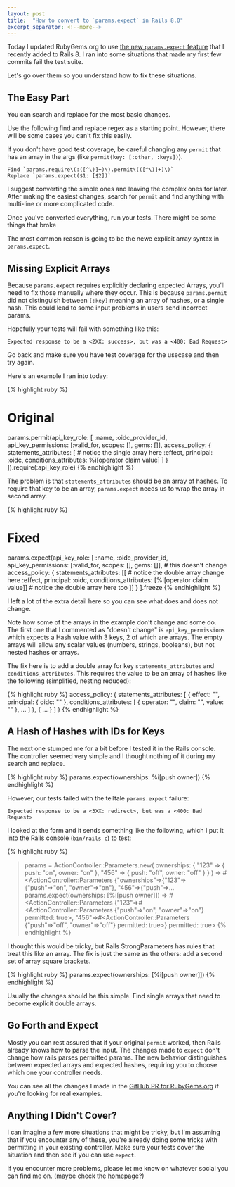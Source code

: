 ```yaml
---
layout: post
title:  "How to convert to `params.expect` in Rails 8.0"
excerpt_separator: <!--more-->
---
```


Today I updated RubyGems.org to use [the new `params.expect` feature](/2024/10/22/how-to-rails-params-expect.html) that I recently added to Rails 8. I ran into some situations that made my first few commits fail the test suite.

Let's go over them so you understand how to fix these situations.

<!--more-->

## The Easy Part

You can search and replace for the most basic changes.

Use the following find and replace regex as a starting point. However, there will be some cases you can't fix this easily.

If you don't have good test coverage, be careful changing any `permit` that has an array in the args (like `permit(key: [:other, :keys])`).

```
Find `params.require\(:([^\)]+)\).permit\(([^\)]+)\)`
Replace `params.expect($1: [$2])`
```

I suggest converting the simple ones and leaving the complex ones for later.
After making the easiest changes, search for `permit` and find anything with multi-line or more complicated code.

Once you've converted everything, run your tests. There might be some things that broke

The most common reason is going to be the newe explicit array syntax in `params.expect`.

## Missing Explicit Arrays

Because `params.expect` requires explicitly declaring expected Arrays, you'll need to fix those manually where they occur.
This is because `params.permit` did not distinguish between `[:key]` meaning an array of hashes, or a single hash.
This could lead to some input problems in users send incorrect params.

Hopefully your tests will fail with something like this:

```
Expected response to be a <2XX: success>, but was a <400: Bad Request>
```

Go back and make sure you have test coverage for the usecase and then try again.

Here's an example I ran into today:

{% highlight ruby %}
  # Original
  params.permit(api_key_role: [
    :name,
    :oidc_provider_id,
    api_key_permissions: [:valid_for, scopes: [], gems: []],
    access_policy: {
      statements_attributes: [ # notice the single array here
        :effect,
        principal: :oidc,
        conditions_attributes: %i[operator claim value]
      ]
    }
  ]).require(:api_key_role)
{% endhighlight %}

The problem is that `statements_attributes` should be an array of hashes.
To require that key to be an array, `params.expect` needs us to wrap the array in second array.

{% highlight ruby %}
  # Fixed
  params.expect(api_key_role: [
    :name,
    :oidc_provider_id,
    api_key_permissions: [:valid_for, scopes: [], gems: []], # this doesn't change
    access_policy: {
      statements_attributes: [[ # notice the double array change here
        :effect,
        principal: :oidc,
        conditions_attributes: [%i[operator claim value]] # notice the double array here too
      ]]
    }
  ].freeze
{% endhighlight %}

I left a lot of the extra detail here so you can see what does and does not change.

Note how some of the arrays in the example don't change and some do.
The first one that I commented as "doesn't change" is `api_key_permissions` which expects a Hash value with 3 keys, 2 of which are arrays. The empty arrays will allow any scalar values (numbers, strings, booleans), but not nested hashes or arrays.

The fix here is to add a double array for key `statements_attributes` and `conditions_attributes`.
This requires the value to be an array of hashes like the following (simplified, nesting reduced):

{% highlight ruby %}
  access_policy: {
    statements_attributes: [
      { effect: "", principal: { oidc: "" }, conditions_attributes: [ { operator: "", claim: "", value: "" }, ... ] },
      { ... }
    ]
  }
{% endhighlight %}

## A Hash of Hashes with IDs for Keys

The next one stumped me for a bit before I tested it in the Rails console.
The controller seemed very simple and I thought nothing of it during my search and replace.

{% highlight ruby %}
  params.expect(ownerships: %i[push owner])
{% endhighlight %}

However, our tests failed with the telltale `params.expect` failure:

```
Expected response to be a <3XX: redirect>, but was a <400: Bad Request>
```

I looked at the form and it sends something like the following, which I put it into the Rails console (`bin/rails c`) to test:

{% highlight ruby %}
  > params = ActionController::Parameters.new(
    ownerships: {
      "123" => { push: "on", owner: "on" },
      "456" => { push: "off", owner: "off" }
    }
  )
  => #<ActionController::Parameters {"ownerships"=>{"123"=>{"push"=>"on", "owner"=>"on"}, "456"=>{"push"=>...
  > params.expect(ownerships: [%i[push owner]])
  => #<ActionController::Parameters {"123"=>#<ActionController::Parameters {"push"=>"on", "owner"=>"on"} permitted: true>, "456"=>#<ActionController::Parameters {"push"=>"off", "owner"=>"off"} permitted: true>} permitted: true>
{% endhighlight %}

I thought this would be tricky, but Rails StrongParameters has rules that treat this like an array.
The fix is just the same as the others: add a second set of array square brackets.

{% highlight ruby %}
  params.expect(ownerships: [%i[push owner]])
{% endhighlight %}

Usually the changes should be this simple. Find single arrays that need to become explicit double arrays.

## Go Forth and Expect

Mostly you can rest assured that if your original `permit` worked, then Rails already knows how to parse the input.
The changes made to `expect` don't change how rails parses permitted params.
The new behavior distinguishes between expected arrays and expected hashes, requiring you to choose which one your controller needs.

You can see all the changes I made in the [GitHub PR for RubyGems.org](https://github.com/rubygems/rubygems.org/pull/5357) if you're looking for real examples.

## Anything I Didn't Cover?

I can imagine a few more situations that might be tricky, but I'm assuming that if you encounter any of these, you're already doing some tricks with permitting in your existing controller. Make sure your tests cover the situation and then see if you can use `expect`.

If you encounter more problems, please let me know on whatever social you can find me on. (maybe check the [homepage](/)?)
